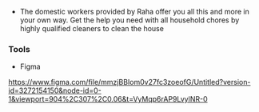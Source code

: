 - The domestic workers provided by Raha offer you all this and more in your own way. Get the help you need with all household chores by highly qualified cleaners to clean the house

### Tools
- Figma

https://www.figma.com/file/mmzjBBIom0v27fc3zoeofG/Untitled?version-id=3272154150&node-id=0-1&viewport=904%2C307%2C0.06&t=VyMqp6rAP9LvylNR-0
